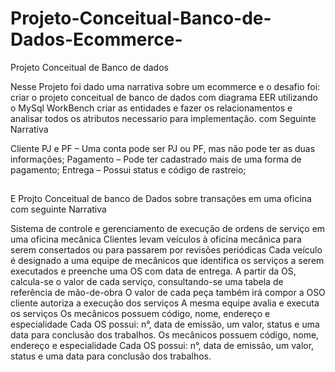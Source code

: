 # Projeto-Conceitual-Banco-de-Dados-Ecommerce-
Projeto Conceitual de Banco de dados 

Nesse Projeto foi dado uma narrativa sobre um ecommerce e o desafio foi:
criar o projeto conceitual de banco de dados com diagrama EER utilizando o MySql WorkBench
criar as entidades e fazer os relacionamentos e analisar todos os atributos necessario para implementação.
com Seguinte Narrativa

Cliente PJ e PF – Uma conta pode ser PJ ou PF, mas não pode ter as duas informações;
Pagamento – Pode ter cadastrado mais de uma forma de pagamento;
Entrega – Possui status e código de rastreio;

##

E Projto Conceitual de banco de Dados sobre transações em uma oficina
com seguinte Narrativa

Sistema de controle e gerenciamento de execução de ordens de serviço em uma oficina mecânica
Clientes levam veículos à oficina mecânica para serem consertados ou para passarem por revisões  periódicas
Cada veículo é designado a uma equipe de mecânicos que identifica os serviços a serem executados e preenche uma OS com data de entrega.
A partir da OS, calcula-se o valor de cada serviço, consultando-se uma tabela de referência de mão-de-obra
O valor de cada peça também irá compor a OSO cliente autoriza a execução dos serviços
A mesma equipe avalia e executa os serviços
Os mecânicos possuem código, nome, endereço e especialidade
Cada OS possui: n°, data de emissão, um valor, status e uma data para conclusão dos trabalhos.
Os mecânicos possuem código, nome, endereço e especialidade
Cada OS possui: n°, data de emissão, um valor, status e uma data para conclusão dos trabalhos.
